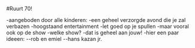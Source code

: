 #Ruurt 70!

-aangeboden door alle kinderen:
-een geheel verzorgde avond die je zal verbazen
-hoogstaand entertainment
-let goed op je spullen
-maar vooral ook op de show
-welke show?
-dat is geheel aan jouw!
-hier een paar ideeen:
--rob en emiel
--hans kazan jr.